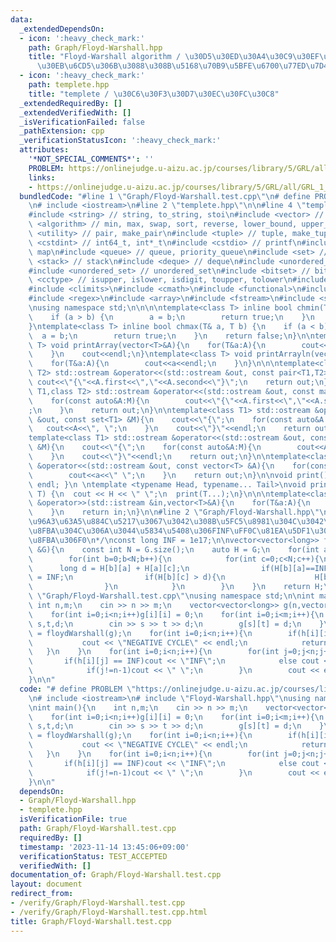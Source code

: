 ```yaml
---
data:
  _extendedDependsOn:
  - icon: ':heavy_check_mark:'
    path: Graph/Floyd-Warshall.hpp
    title: "Floyd-Warshall algorithm / \u30D5\u30ED\u30A4\u30C9\u30EF\u30FC\u30B7\u30E3\
      \u30EB\u6CD5\u306B\u3088\u308B\u5168\u70B9\u5BFE\u6700\u77ED\u7D4C\u8DEF"
  - icon: ':heavy_check_mark:'
    path: templete.hpp
    title: "templete / \u30C6\u30F3\u30D7\u30EC\u30FC\u30C8"
  _extendedRequiredBy: []
  _extendedVerifiedWith: []
  _isVerificationFailed: false
  _pathExtension: cpp
  _verificationStatusIcon: ':heavy_check_mark:'
  attributes:
    '*NOT_SPECIAL_COMMENTS*': ''
    PROBLEM: https://onlinejudge.u-aizu.ac.jp/courses/library/5/GRL/all/GRL_1_C
    links:
    - https://onlinejudge.u-aizu.ac.jp/courses/library/5/GRL/all/GRL_1_C
  bundledCode: "#line 1 \"Graph/Floyd-Warshall.test.cpp\"\n# define PROBLEM \"https://onlinejudge.u-aizu.ac.jp/courses/library/5/GRL/all/GRL_1_C\"\
    \n# include <iostream>\n#line 2 \"templete.hpp\"\n\n#line 4 \"templete.hpp\"\n\
    #include <string> // string, to_string, stoi\n#include <vector> // vector\n#include\
    \ <algorithm> // min, max, swap, sort, reverse, lower_bound, upper_bound\n#include\
    \ <utility> // pair, make_pair\n#include <tuple> // tuple, make_tuple\n#include\
    \ <cstdint> // int64_t, int*_t\n#include <cstdio> // printf\n#include <map> //\
    \ map\n#include <queue> // queue, priority_queue\n#include <set> // set\n#include\
    \ <stack> // stack\n#include <deque> // deque\n#include <unordered_map> // unordered_map\n\
    #include <unordered_set> // unordered_set\n#include <bitset> // bitset\n#include\
    \ <cctype> // isupper, islower, isdigit, toupper, tolower\n#include <iomanip>\n\
    #include <climits>\n#include <cmath>\n#include <functional>\n#include <numeric>\n\
    #include <regex>\n#include <array>\n#include <fstream>\n#include <sstream>\n\n\
    \nusing namespace std;\n\n\n\ntemplate<class T> inline bool chmin(T& a, T b) {\n\
    \    if (a > b) {\n        a = b;\n        return true;\n    }\n    return false;\n\
    }\ntemplate<class T> inline bool chmax(T& a, T b) {\n    if (a < b) {\n      \
    \  a = b;\n        return true;\n    }\n    return false;\n}\n\ntemplate<class\
    \ T> void printArray(vector<T>&A){\n    for(T&a:A){\n        cout<<a<<\" \";\n\
    \    }\n    cout<<endl;\n}\ntemplate<class T> void printArrayln(vector<T>&A){\n\
    \    for(T&a:A){\n        cout<<a<<endl;\n    }\n}\n\n\ntemplate<class T1,class\
    \ T2> std::ostream &operator<<(std::ostream &out, const pair<T1,T2> &A){\n   \
    \ cout<<\"{\"<<A.first<<\",\"<<A.second<<\"}\";\n    return out;\n}\n\ntemplate<class\
    \ T1,class T2> std::ostream &operator<<(std::ostream &out, const map<T1,T2> &M){\n\
    \    for(const auto&A:M){\n        cout<<\"{\"<<A.first<<\",\"<<A.second<<\"}\"\
    ;\n    }\n    return out;\n}\n\ntemplate<class T1> std::ostream &operator<<(std::ostream\
    \ &out, const set<T1> &M){\n    cout<<\"{\";\n    for(const auto&A:M){\n     \
    \   cout<<A<<\", \";\n    }\n    cout<<\"}\"<<endl;\n    return out;\n}\n\n\n\
    template<class T1> std::ostream &operator<<(std::ostream &out, const multiset<T1>\
    \ &M){\n    cout<<\"{\";\n    for(const auto&A:M){\n        cout<<A<<\", \";\n\
    \    }\n    cout<<\"}\"<<endl;\n    return out;\n}\n\ntemplate<class T> std::ostream\
    \ &operator<<(std::ostream &out, const vector<T> &A){\n    for(const T &a:A){\n\
    \        cout<<a<<\" \";\n    }\n    return out;\n}\n\nvoid print() { cout <<\
    \ endl; }\n \ntemplate <typename Head, typename... Tail>\nvoid print(Head H, Tail...\
    \ T) {\n  cout << H << \" \";\n  print(T...);\n}\n\n\ntemplate<class T> std::istream\
    \ &operator>>(std::istream &in,vector<T>&A){\n    for(T&a:A){\n        std::cin>>a;\n\
    \    }\n    return in;\n}\n\n#line 2 \"Graph/Floyd-Warshall.hpp\"\n\n/*\nG\u306F\
    \u96A3\u63A5\u884C\u5217\u3067\u3042\u308B\u5FC5\u8981\u304C\u3042\u308A\uFF0C\
    \u8FBA\u304C\u306A\u3044\u5834\u5408\u306FINF\uFF0C\u81EA\u5DF1\u30EB\u30FC\u30D7\
    \u8FBA\u306F0\n*/\nconst long INF = 1e17;\n\nvector<vector<long>> floydWarshall(vector<vector<long>>\
    \ &G){\n    const int N = G.size();\n    auto H = G;\n    for(int a=0;a<N;a++){\n\
    \        for(int b=0;b<N;b++){\n            for(int c=0;c<N;c++){\n          \
    \      long d = H[b][a] + H[a][c];\n                if(H[b][a]==INF||H[a][c]==INF)d\
    \ = INF;\n                if(H[b][c] > d){\n                    H[b][c] = d;\n\
    \                }\n            }\n        }\n    }\n    return H;\n}\n#line 4\
    \ \"Graph/Floyd-Warshall.test.cpp\"\nusing namespace std;\n\nint main(){\n   \
    \ int n,m;\n    cin >> n >> m;\n    vector<vector<long>> g(n,vector<long>(n,INF));\n\
    \    for(int i=0;i<n;i++)g[i][i] = 0;\n    for(int i=0;i<m;i++){\n        int\
    \ s,t,d;\n        cin >> s >> t >> d;\n        g[s][t] = d;\n    }\n    auto h\
    \ = floydWarshall(g);\n    for(int i=0;i<n;i++){\n        if(h[i][i] < 0){\n \
    \           cout << \"NEGATIVE CYCLE\" << endl;\n            return 0;\n     \
    \   }\n    }\n    for(int i=0;i<n;i++){\n        for(int j=0;j<n;j++){\n     \
    \       if(h[i][j] == INF)cout << \"INF\";\n            else cout << h[i][j];\n\
    \            if(j!=n-1)cout << \" \";\n        }\n        cout << endl;\n    }\n\
    }\n\n"
  code: "# define PROBLEM \"https://onlinejudge.u-aizu.ac.jp/courses/library/5/GRL/all/GRL_1_C\"\
    \n# include <iostream>\n# include \"Floyd-Warshall.hpp\"\nusing namespace std;\n\
    \nint main(){\n    int n,m;\n    cin >> n >> m;\n    vector<vector<long>> g(n,vector<long>(n,INF));\n\
    \    for(int i=0;i<n;i++)g[i][i] = 0;\n    for(int i=0;i<m;i++){\n        int\
    \ s,t,d;\n        cin >> s >> t >> d;\n        g[s][t] = d;\n    }\n    auto h\
    \ = floydWarshall(g);\n    for(int i=0;i<n;i++){\n        if(h[i][i] < 0){\n \
    \           cout << \"NEGATIVE CYCLE\" << endl;\n            return 0;\n     \
    \   }\n    }\n    for(int i=0;i<n;i++){\n        for(int j=0;j<n;j++){\n     \
    \       if(h[i][j] == INF)cout << \"INF\";\n            else cout << h[i][j];\n\
    \            if(j!=n-1)cout << \" \";\n        }\n        cout << endl;\n    }\n\
    }\n\n"
  dependsOn:
  - Graph/Floyd-Warshall.hpp
  - templete.hpp
  isVerificationFile: true
  path: Graph/Floyd-Warshall.test.cpp
  requiredBy: []
  timestamp: '2023-11-14 13:45:06+09:00'
  verificationStatus: TEST_ACCEPTED
  verifiedWith: []
documentation_of: Graph/Floyd-Warshall.test.cpp
layout: document
redirect_from:
- /verify/Graph/Floyd-Warshall.test.cpp
- /verify/Graph/Floyd-Warshall.test.cpp.html
title: Graph/Floyd-Warshall.test.cpp
---
```

